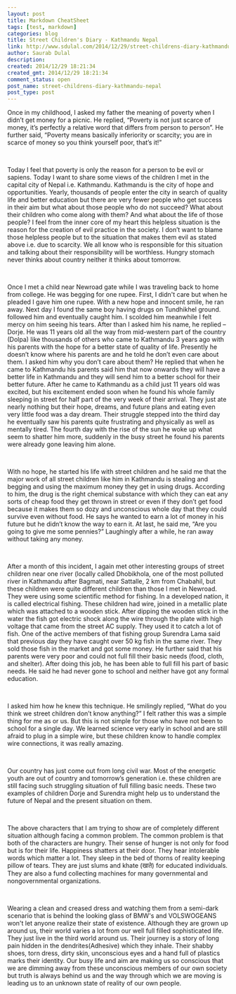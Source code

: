 ```yaml
---
layout: post
title: Markdown CheatSheet
tags: [test, markdown]
categories: blog
title: Street Children's Diary - Kathmandu Nepal
link: http://www.sdulal.com/2014/12/29/street-childrens-diary-kathmandu-nepal/
author: Saurab Dulal
description: 
created: 2014/12/29 18:21:34
created_gmt: 2014/12/29 18:21:34
comment_status: open
post_name: street-childrens-diary-kathmandu-nepal
post_type: post
---
```


Once in my childhood, I asked my father the meaning of poverty when I didn’t get money for a picnic. He replied, “Poverty is not just scarce of money, it’s perfectly a relative word that differs from person to person”. He further said, “Poverty means basically inferiority or scarcity; you are in scarce of money so you think yourself poor, that’s it!”      
  
<br/>

Today I feel that poverty is only the reason for a person to be evil or sapiens. Today I want to share some views of the children I met in the capital city of Nepal i.e. Kathmandu. Kathmandu is the city of hope and opportunities. Yearly, thousands of people enter the city in search of quality life and better education but there are very fewer people who get success in their aim but what about those people who do not succeed? What about their children who come along with them? And what about the life of those people? I feel from the inner core of my heart this helpless situation is the reason for the creation of evil practice in the society. I don’t want to blame those helpless people but to the situation that makes them evil as stated above i.e. due to scarcity. We all know who is responsible for this situation and talking about their responsibility will be worthless. Hungry stomach never thinks about country neither it thinks about tomorrow.

<br/>


Once I met a child near Newroad gate while I was traveling back to home from college. He was begging for one rupee. First, I didn't care but when he pleaded I gave him one rupee. With a new hope and innocent smile, he ran away. Next day I found the same boy having drugs on Tundhikhel ground. followed him and eventually caught him. I scolded him meanwhile I felt mercy on him seeing his tears. After than I asked him his name, he replied – Dorje. He was 11 years old all the way from mid-western part of the country (Dolpa) like thousands of others who came to Kathmandu 3 years ago with his parents with the hope for a better state of quality of life. Presently he doesn’t know where his parents are and he told he don’t even care about them. I asked him why you don’t care about them? He replied that when he came to Kathmandu his parents said him that now onwards they will have a better life in Kathmandu and they will send him to a better school for their better future. After he came to Kathmandu as a child just 11 years old was excited, but his excitement ended soon when he found his whole family sleeping in street for half part of the very week of their arrival. They just ate nearly nothing but their hope, dreams, and future plans and eating even very little food was a day dream. Their struggle stepped into the third day he eventually saw his parents quite frustrating and physically as well as mentally tired. The fourth day with the rise of the sun he woke up what seem to shatter him more, suddenly in the busy street he found his parents were already gone leaving him alone.

<br/>  


With no hope, he started his life with street children and he said me that the major work of all street children like him in Kathmandu is stealing and begging and using the maximum money they get in using drugs. According to him, the drug is the right chemical substance with which they can eat any sorts of cheap food they get thrown in street or even if they don’t get food because it makes them so dozy and unconscious whole day that they could survive even without food. He says he wanted to earn a lot of money in his future but he didn’t know the way to earn it. At last, he said me, “Are you going to give me some pennies?” Laughingly after a while, he ran away without taking any money.

<br/>  


After a month of this incident, I again met other interesting groups of street children near one river (locally called Dhobikhola, one of the most polluted river in Kathmandu after Bagmati, near Sattalle, 2 km from Chabahil, but these children were quite different children than those I met in Newroad. They were using some scientific method for fishing. In a developed nation, it is called electrical fishing. These children had wire, joined in a metallic plate which was attached to a wooden stick. After dipping the wooden stick in the water the fish got electric shock along the wire through the plate with high voltage that came from the street AC supply. They used it to catch a lot of fish. One of the active members of that fishing group Surendra Lama said that previous day they have caught over 50 kg fish in the same river. They sold those fish in the market and got some money. He further said that his parents were very poor and could not full fill their basic needs (food, cloth, and shelter). After doing this job, he has been able to full fill his part of basic needs. He said he had never gone to school and neither have got any formal education.

  
<br/>

I asked him how he knew this technique. He smilingly replied, “What do you think we street children don’t know anything?” I felt rather this was a simple thing for me as or us. But this is not simple for those who have not been to school for a single day. We learned science very early in school and are still afraid to plug in a simple wire, but these children know to handle complex wire connections, it was really amazing.

  
<br/>

Our country has just come out from long civil war. Most of the energetic youth are out of country and tomorrow’s generation i.e. these children are still facing such struggling situation of full filling basic needs. These two examples of children Dorje and Surendra might help us to understand the future of Nepal and the present situation on them.

  
<br/>

The above characters that I am trying to show are of completely different situation although facing a common problem. The common problem is that both of the characters are hungry. Their sense of hunger is not only for food but is for their life. Happiness shatters at their door. They hear intolerable words which matter a lot. They sleep in the bed of thorns of reality keeping pillow of tears. They are just slums and khate (खाते) for educated individuals. They are also a fund collecting machines for many governmental and nongovernmental organizations.

  
<br/>

Wearing a clean and creased dress and watching them from a semi-dark scenario that is behind the looking glass of BMW's and VOLSWOGEANS won't let anyone realize their state of existence. Although they are grown up around us, their world varies a lot from our well full filled sophisticated life. They just live in the third world around us. Their journey is a story of long pain hidden in the dendrites(Adhesive) which they inhale. Their shabby shoes, torn dress, dirty skin, unconscious eyes and a hand full of plastics marks their identity. Our busy life and aim are making us so conscious that we are dimming away from these unconscious members of our own society but truth is always behind us and the way through which we are moving is leading us to an unknown state of reality of our own people.

<br/>